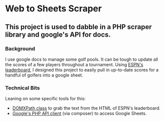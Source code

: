 # Web to Sheets Scraper

## This project is used to dabble in a PHP scraper library and google's API for docs.

### Background
I use google docs to manage some golf pools. It can be tough to update all the scores of a few players throughout a tournament. Using [ESPN's leaderboard](http://www.espn.com/golf/leaderboard), I designed this project to easily pull in up-to-date scores for a handful of golfers into a google sheet.


### Technical Bits
Leaning on some specific tools for this:
 * [DOMXPath class](http://php.net/manual/en/class.domxpath.php) to grab the text from the HTML of ESPN's leaderboard.
 * [Google's PHP API client](https://developers.google.com/drive/v3/web/quickstart/php) (via composer) to access Google Sheets.
